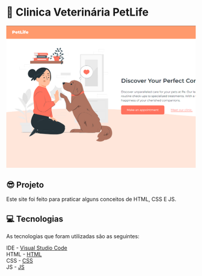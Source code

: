 # 🐩 Clinica Veterinária PetLife

<p align="center">
  <a href="#">
    <img src="src\img\site-image.png" width="700" alt="Virus">
  </a>
</p>

## 😎 Projeto </h2>
Este site foi feito para praticar alguns conceitos de HTML, CSS E JS.<br>

## 💻 Tecnologias </h2>

As tecnologias que foram utilizadas são as seguintes: 

IDE - <a href="https://code.visualstudio.com/">Visual Studio Code</a>
<br>
HTML - <a href="https://developer.mozilla.org/pt-BR/docs/Web/HTML">HTML</a>
<br>
CSS - <a href="https://developer.mozilla.org/pt-BR/docs/Web/CSS">CSS</a>
<br>
JS - <a href="https://developer.mozilla.org/pt-BR/docs/Web/JavaScript">JS</a>
